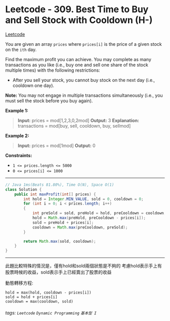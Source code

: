 # Leetcode - 309. Best Time to Buy and Sell Stock with Cooldown (H-)

[Leetcode](https://leetcode.com/problems/best-time-to-buy-and-sell-stock-with-cooldown/)

You are given an array `prices` where `prices[i]` is the price of a given stock on the `ith` day.

Find the maximum profit you can achieve. You may complete as many transactions as you like (i.e., buy one and sell one share of the stock multiple times) with the following restrictions:

-   After you sell your stock, you cannot buy stock on the next day (i.e., cooldown one day).

**Note:** You may not engage in multiple transactions simultaneously (i.e., you must sell the stock before you buy again).

**Example 1:**

> **Input:** prices = mod[1,2,3,0,2mod]
> **Output:** 3
> **Explanation:** transactions = mod[buy, sell, cooldown, buy, sellmod]

**Example 2:**

> **Input:** prices = mod[1mod]
> **Output:** 0

**Constraints:**

-   `1 <= prices.length <= 5000`
-   `0 <= prices[i] <= 1000`

---
```java
// Java 1ms(Beats 81.80%), Time O(N), Space O(1)
class Solution {
    public int maxProfit(int[] prices) {
        int hold = Integer.MIN_VALUE, sold = 0, cooldown = 0;
        for (int i = 0; i < prices.length; i++)
        {
            int preSold = sold, preHold = hold, preCooldown = cooldown;
            hold = Math.max(preHold, preCooldown - prices[i]);
            sold = preHold + prices[i];
            cooldown = Math.max(preCooldown, preSold);
        }

        return Math.max(sold, cooldown);
    }
}
```
---

此題比較特殊的情況是，僅有hold和sold兩個狀態是不夠的
考慮hold表示手上有股票時候的收益，sold表示手上已經賣出了股票的收益

動態轉移方程:
```
hold = max(hold, cooldown - prices[i])
sold = hold + prices[i]
cooldown = max(cooldown, sold)
```


###### tags: `Leetcode` `Dynamic Programming` `基本型 I`